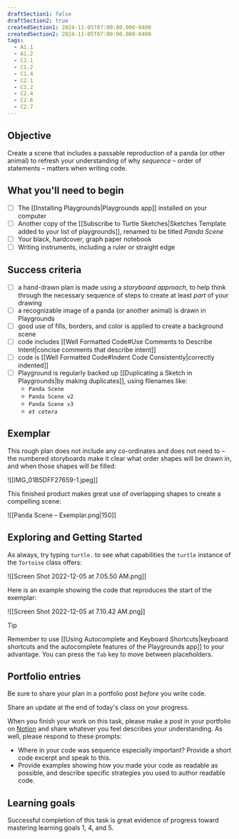 ```yaml
---
draftSection1: false
draftSection2: true
createdSection1: 2024-11-05T07:00:00.000-0400
createdSection2: 2024-11-05T07:00:00.000-0400
tags:
  - A1.1
  - A1.2
  - C1.1
  - C1.2
  - C1.4
  - C2.1
  - C2.2
  - C2.4
  - C2.6
  - C2.7
---
```

## Objective

Create a scene that includes a passable reproduction of a panda (or other animal) to refresh your understanding of why *sequence* – order of statements – matters when writing code.

## What you'll need to begin
- [ ] The [[Installing Playgrounds|Playgrounds app]] installed on your computer
- [ ] Another copy of the [[Subscribe to Turtle Sketches|Sketches Template added to your list of playgrounds]], renamed to be titled *Panda Scene*
- [ ] Your black, hardcover, graph paper notebook
- [ ] Writing instruments, including a ruler or straight edge

## Success criteria
- [ ] a hand-drawn plan is made using a *storyboard approach*, to help think through the necessary sequence of steps to create at least *part* of your drawing
- [ ] a recognizable image of a panda (or another animal) is drawn in Playgrounds
- [ ] good use of fills, borders, and color is applied to create a background scene
- [ ] code includes [[Well Formatted Code#Use Comments to Describe Intent|concise comments that describe intent]]
- [ ] code is [[Well Formatted Code#Indent Code Consistently|correctly indented]]
- [ ] Playground is regularly backed up [[Duplicating a Sketch in Playgrounds|by making duplicates]], using filenames like:
	- `Panda Scene`
	- `Panda Scene v2`
	- `Panda Scene v3`
	- *`et cetera`*

## Exemplar

This rough plan does not include any co-ordinates and does not need to – the numbered storyboards make it clear what order shapes will be drawn in, and when those shapes will be filled:

![[IMG_01B5DFF27659-1.jpeg]]

This finished product makes great use of overlapping shapes to create a compelling scene:

![[Panda Scene – Exemplar.png|150]]

## Exploring and Getting Started

As always, try typing `turtle.` to see what capabilities the `turtle` instance of the `Tortoise` class offers:

![[Screen Shot 2022-12-05 at 7.05.50 AM.png]]

Here is an example showing the code that reproduces the start of the exemplar:

![[Screen Shot 2022-12-05 at 7.10.42 AM.png]]

> [!TIP]
> Remember to use [[Using Autocomplete and Keyboard Shortcuts|keyboard shortcuts and the autocomplete features of the Playgrounds app]] to your advantage. You can press the `Tab` key to move between placeholders.

## Portfolio entries

Be sure to share your plan in a portfolio post *before* you write code.

Share an update at the end of today's class on your progress.

When you finish your work on this task, please make a post in your portfolio on [Notion](https://notion.so) and share whatever you feel describes your understanding. As well, please respond to these prompts:

- Where in your code was sequence especially important? Provide a short code excerpt and speak to this.
- Provide examples showing how you made your code as readable as possible, and describe specific strategies you used to author readable code.

## Learning goals

Successful completion of this task is great evidence of progress toward mastering  learning goals 1, 4, and 5.